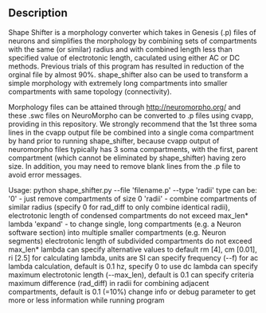 ## Description

Shape Shifter is a morphology converter which takes in Genesis (.p) files of neurons and simplifies the morphology by combining sets of compartments with the same (or similar) radius and with combined length less than specified value of electrotonic length, caculated using either AC or DC methods. Previous trials of this program has resulted in reduction of the orginal file by almost 90%.  shape_shifter also can be used to transform a simple morphology with extremely long compartments into smaller compartments with same topology (connectivity).

Morphology files can be attained through http://neuromorpho.org/ and these .swc files on NeuroMorpho can be converted to .p files using cvapp, providing in this repository. We strongly recommend that the 1st three soma lines in the cvapp output file be combined into a single coma compartment by hand prior to running shape_shifter, because cvapp output of neuromorpho files typically has 3 soma compartments, with the first, parent compartment (which cannot be eliminated by shape_shifter) having zero size. In addition, you may need to remove blank lines from the .p file to avoid error messages.

Usage: python shape_shifter.py --file 'filename.p' --type 'radii'
type can be:
  '0' - just remove compartments of size 0
  'radii' - combine compartments of similar radius (specify 0 for rad_diff to only combine identical radii),
          electrotonic length of condensed compartments do not exceed max_len* lambda 
  'expand' - to change single, long compartments (e.g. a Neuron software section) into multiple smaller compartments (e.g. Neuron segments)
           electrotonic length of subdivided compartments do not exceed max_len* lambda
 can specify alternative values to default rm [4], cm [0.01], ri [2.5] for calculating lambda, units are SI
 can specify frequency (--f) for ac lambda calculation, default is 0.1 hz, specify 0 to use dc lambda
 can specify maximum electrotonic length (--max_len), default is 0.1
 can specify criteria maximum difference (rad_diff) in radii for combining adjacent compartments, default is 0.1 (=10%)
 change info or debug parameter to get more or less information while running program
